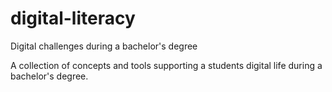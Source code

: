 # digital-literacy
Digital challenges during a bachelor's degree

A collection of concepts and tools supporting a students digital life during a bachelor's degree.
